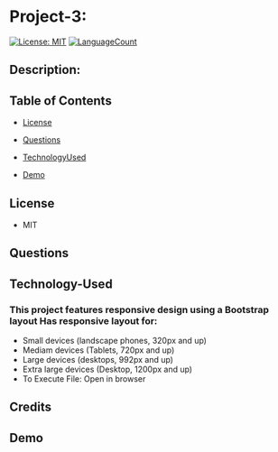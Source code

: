 # Project-3:
[![License: MIT](https://img.shields.io/badge/License-MIT-green.svg)](https://opensource.org/licenses/MIT)
[![LanguageCount](https://img.shields.io/github/languages/count/ydoc118/project3)](https://github.com/ydoc118/project3)

## Description: 


## Table of Contents
            
* [License](#license) 
            
* [Questions](#Questions)

* [TechnologyUsed](#Technology-Used)

* [Demo](#Demo)

## License
* MIT

## Questions
            



## Technology-Used



### This project features responsive design using a Bootstrap layout Has responsive layout for:
* Small devices (landscape phones, 320px and up) 
* Mediam devices (Tablets, 720px and up)
* Large devices (desktops, 992px and up)
* Extra large devices (Desktop, 1200px and up)
* To Execute File: Open in browser

## Credits


## Demo 
  

